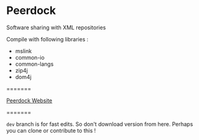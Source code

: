 # Peerdock
Software sharing with XML repositories

Compile with following libraries :
- mslink
- common-io
- common-langs
- zip4j
- dom4j

=======

[Peerdock Website](https://peerdock.co)

=======

`dev` branch is for fast edits.
So don't download version from here. Perhaps you can clone or contribute to this !
